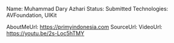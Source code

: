 Name: Muhammad Dary Azhari
Status: Submitted
Technologies: AVFoundation, UIKit

AboutMeUrl: https://primyindonesia.com
SourceUrl: 
VideoUrl: https://youtu.be/2s-Loc5hTMY

<!---
EXAMPLE
Name: John Appleseed
Status: Submitted <or> Winner <or> Distinguished <or> Rejected
Technologies: SwiftUI, RealityKit, CoreGraphic

AboutMeUrl: https://linkedin.com/in/johnappleseed
SourceUrl: https://github.com/johnappleseed/wwdc2025
VideoUrl: https://youtu.be/ABCDE123456
-->
